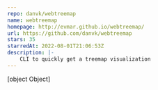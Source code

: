 ```yaml
---
repo: danvk/webtreemap
name: webtreemap
homepage: http://evmar.github.io/webtreemap/
url: https://github.com/danvk/webtreemap
stars: 35
starredAt: 2022-08-01T21:06:53Z
description: |-
    CLI to quickly get a treemap visualization
---
```


[object Object]
